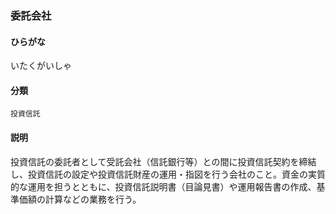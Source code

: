 <div style="display:none;">

## [あ行](securities-terms?id=あ行)

</div>

### 委託会社

#### ひらがな

いたくがいしゃ

#### 分類

`投資信託`

#### 説明

投資信託の委託者として受託会社（信託銀行等）との間に投資信託契約を締結し、投資信託の設定や投資信託財産の運用・指図を行う会社のこと。資金の実質的な運用を担うとともに、投資信託説明書（目論見書）や運用報告書の作成、基準価額の計算などの業務を行う。

<div style="display:none;">

## [か行](securities-terms?id=か行)
## [さ行](securities-terms?id=さ行)
## [た行](securities-terms?id=た行)
## [な行](securities-terms?id=な行)
## [は行](securities-terms?id=は行)
## [ま行](securities-terms?id=ま行)
## [や行](securities-terms?id=や行)
## [ら行](securities-terms?id=ら行)
## [わ行](securities-terms?id=わ行)
## [英数字・記号](securities-terms?id=英数字・記号)

</div>

